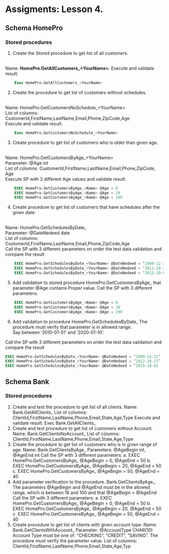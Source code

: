 # Assigments: Lesson 4.

## Schema HomePro

### Stored procedures

1. Create the Stored procedure to get list of all customers. 
<br>
Name: <b>HomePro.GetAllCustomers_&lt;YourName&gt;</b>.
Execute and validate result:

```sql
	Exec HomePro.GetAllCustomers_<YourName>
```	
	
2. Create the procedure to get list of customers without schedules. 
<br>
Name: HomePro.GetCustomersNoSchedule_&lt;YourName&gt;
<br>
List of columns: CustomerId,FirstName,LastName,Email,Phone,ZipCode,Age
<br>
Execute and validate result: 

```sql
	Exec HomePro.GetCustomersNoSchedule_<YourName>
```	
	
3. Create procedure to get list of customers who is older than given age.
<br>
Name: HomePro.GetCustomersByAge_&lt;YourName&gt;
<br>
Parameter: @Age int
<br>
List of columns: CustomerId,FirstName,LastName,Email,Phone,ZipCode, Age
<br>
Execute SP with 3 different Age values and validate result: 

```sql
	EXEC HomePro.GetCustomersByAge_<Name> @Age = 0
	EXEC HomePro.GetCustomersByAge_<Name> @Age = 20
	EXEC HomePro.GetCustomersByAge_<Name> @Age = 200
```
4. Create procedure to get list of customers that have schedules after the given date:
<br>
Name: HomePro.GetSchedulesByDate_<YourName>
<br>
Parameter: @DateNedeed date
<br>
List of columns: CustomerId,FirstName,LastName,Email,Phone,ZipCode,Age
<br>
Call the SP with 3 different parameters on order the test data validation and compare the result

```sql
	EXEC HomePro.GetSchedulesByDate_<YourName> @DateNedeed = ‘2000-12-31’
	EXEC HomePro.GetSchedulesByDate_<YourName> @DateNedeed = ‘2012-10-21’
	EXEC HomePro.GetSchedulesByDate_<YourName> @DateNedeed = ‘2015-10-01’
```
5. Add validation to stored procedure HomePro.GetCustomersByAge_<YourName> that 
parameter @Age contains Proper value. Call the SP with 3 different parameters:

```sql
	EXEC HomePro.GetCustomersByAge_<Name> @Age = 0
	EXEC HomePro.GetCustomersByAge_<Name> @Age = 20
	EXEC HomePro.GetCustomersByAge_<Name> @Age = 200
```
6. Add validation to procedure HomePro.GetSchedulesByDate_<YourName>
The procedure must verify that parameter is in allowed range. 
<br>Say between ‘2010-01-01’ and ‘2020-01-10’.

Call the SP with 3 different parameters on order the test data validation and compare the result

```sql
EXEC HomePro.GetSchedulesByDate_<YourName> @DateNedeed = ‘2000-12-31’
EXEC HomePro.GetSchedulesByDate_<YourName> @DateNedeed = ‘2012-10-21’
EXEC HomePro.GetSchedulesByDate_<YourName> @DateNedeed = ‘2015-10-01
```


## Schema Bank

### Stored procedures

1. Create and test the procedure to get list of all clients. 
Name: Bank.GetAllClients_<YourName>
List of columns: ClientId,FirstName,LastName,Phone,Email,State,Age,Type
Execute and validate result: 
Exec Bank.GetAllClients_<YourName>
2. Create and test procedure to get list of customers without Account. 
Name: Bank.GetClientsNoAccount_<YourName>
List of columns: ClientId,FirstName,LastName,Phone,Email,State,Age,Type
3. Create the procedure to get list of customers who is in given range of age. 
Name: Bank.GetClientsByAge_<YourName>
Parameters: @AgeBegin int, @AgeEnd int
Call the SP with 3 different parameters:
a. EXEC HomePro.GetCustomersByAge_<Name> @AgeBegin = 0, @AgeEnd = 50 
b. EXEC HomePro.GetCustomersByAge_<Name> @AgeBegin = 20, @AgeEnd = 50 
c. EXEC HomePro.GetCustomersByAge_<Name> @AgeBegin = 50, @AgeEnd = 40 
4. Add parameter verification to the procedure. Bank.GetClientsByAge_<YourName>.
The parameters @AgeBegin and @AgeEnd must be in the allowed range, which is between 18 
and 100 and that @AgeBegin > @AgeEnd
Call the SP with 3 different parameters:
a. EXEC HomePro.GetCustomersByAge_<Name> @AgeBegin = 0, @AgeEnd = 50 
b. EXEC HomePro.GetCustomersByAge_<Name> @AgeBegin = 20, @AgeEnd = 50 
c. EXEC HomePro.GetCustomersByAge_<Name> @AgeBegin = 50, @AgeEnd = 40 
5. Create procedure to get list of clients with given account type:
Name: Bank.GetClientsWithAccount_<YourName>
Parameter: @AccountType CHAR(10)
Account Type must be one of: “CHECKING”, “CREDIT”, “SAVING”. 
The procedure must verify the parameter value. 
List of columns: ClientId,FirstName,LastName,Phone,Email,State,Age,Typ